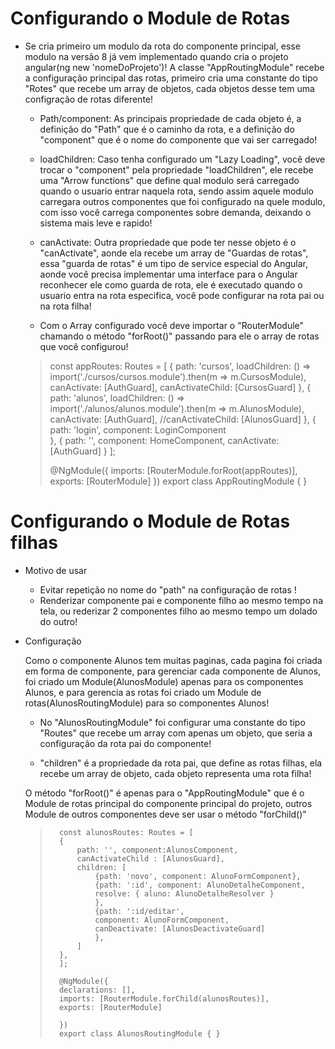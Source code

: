 # Configurando o Module de Rotas

- Se cria primeiro um modulo da rota do componente principal, esse modulo na versão 8 já vem implementado
    quando cria o projeto angular(ng new 'nomeDoProjeto')!
    A classe "AppRoutingModule" recebe a configuração principal das rotas, primeiro cria uma constante do tipo "Rotes" que recebe um array de objetos, cada objetos desse tem uma configração de rotas diferente!

    - Path/component: As principais propriedade de cada objeto é, a definição do "Path" que é o caminho da rota, e a definição do "component" que é o nome do componente que vai ser carregado!

    - loadChildren: Caso tenha configurado um "Lazy Loading", você deve trocar o "component" pela propriedade "loadChildren", ele recebe uma "Arrow functions" que define qual modulo será carregado quando o usuario entrar naquela rota, sendo assim aquele modulo carregara outros componentes que foi configurado na quele modulo, com isso você carrega componentes sobre demanda, deixando o sistema mais leve e rapido!

    - canActivate:  Outra propriedade que pode ter nesse objeto é o "canActivate", aonde ela recebe um array de "Guardas de rotas", essa "guarda de rotas" é um tipo de service especial do Angular, aonde você precisa implementar uma interface para o Angular reconhecer ele como guarda de rota, ele é executado quando o usuario entra na rota especifica, você pode configurar na rota pai ou na rota filha!

    - Com o Array configurado você deve importar o "RouterModule" chamando o método "forRoot()" passando para ele o array de rotas que você configurou!


    <blockquote>

    const appRoutes: Routes = [
    { 
        path: 'cursos', 
        loadChildren: () => import('./cursos/cursos.module').then(m => m.CursosModule),
        canActivate: [AuthGuard],
        canActivateChild: [CursosGuard]
    },
    { 
        path: 'alunos',
        loadChildren: () => import('./alunos/alunos.module').then(m => m.AlunosModule),
        canActivate: [AuthGuard],
        //canActivateChild: [AlunosGuard]
    },
    { 
        path: 'login', 
        component: LoginComponent    
    },
    { 
        path: '',
        component: HomeComponent,
        canActivate: [AuthGuard]
    }
    ];

    @NgModule({
        imports: [RouterModule.forRoot(appRoutes)],
        exports: [RouterModule]
    })
    export class AppRoutingModule { }
    </blockquote>

# Configurando o Module de Rotas filhas

- Motivo de usar

    - Evitar repetição no nome do "path" na configuração de rotas !
    - Renderizar componente pai e componente filho ao mesmo tempo na tela, ou rederizar 2 componentes filho ao mesmo tempo um dolado do outro! 

- Configuração

    Como o componente Alunos tem muitas paginas, cada pagina foi criada em forma de componente, para gerenciar cada componente de Alunos, foi criado um Module(AlunosModule) apenas para os componentes Alunos, e para gerencia as rotas foi criado um Module de rotas(AlunosRoutingModule) para so componentes Alunos!
    
    - No "AlunosRoutingModule" foi configurar uma constante do tipo "Routes" que recebe um array com apenas um objeto, que seria a configuração da rota pai do componente!

    - "children" é a propriedade da rota pai, que define as rotas filhas, ela recebe um array de objeto, cada objeto representa uma rota filha!

    O método "forRoot()" é apenas para o "AppRoutingModule" que é o Module de rotas principal do componente principal do projeto, outros Module de outros componentes deve ser usar o método "forChild()"

    <blockquote>

        const alunosRoutes: Routes = [
        {
            path: '', component:AlunosComponent,
            canActivateChild : [AlunosGuard],
            children: [
                {path: 'novo', component: AlunoFormComponent},
                {path: ':id', component: AlunoDetalheComponent,
                resolve: { aluno: AlunoDetalheResolver }
                },
                {path: ':id/editar',
                component: AlunoFormComponent,
                canDeactivate: [AlunosDeactivateGuard]
                },
            ]
        },
        ];

        @NgModule({
        declarations: [],
        imports: [RouterModule.forChild(alunosRoutes)],
        exports: [RouterModule]

        })
        export class AlunosRoutingModule { }

    </blockquote>







